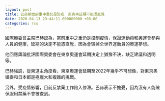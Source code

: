 ```yaml
---
layout: post
title: 巴赫稱當前重中重仍是防疫　東奧再延期不能憑直覺
date: 2020-04-13 23:44:11.000000000 +08:00
categories: rss
---
```


國際奧委會主席巴赫認為，當前重中之重仍是控制疫情，保證運動員和奧運會參與人員的健康，延期的決定不能憑直覺，因為會毀掉全世界運動員的奧運夢想。

他回應輿論批評國際奧委會在東京奧運會延期決定上猶豫不決，缺乏建議和透明等。

巴赫強調，從東道主角度看，東京奧運會延期至2022年幾乎不可想像，對東京奧組委和日本都是極龐大和複雜的挑戰。

另外，受疫情影響，目前反禁藥工作陷入停滯。巴赫表示不擔憂，因為沒有人能確保服用禁藥不會被查到。
